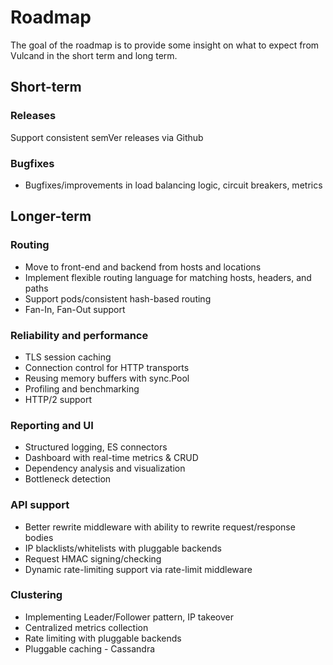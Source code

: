 # Roadmap

The goal of the roadmap is to provide some insight on what to expect from Vulcand in the short term
and long term.

## Short-term

### Releases

Support consistent semVer releases via Github

### Bugfixes

* Bugfixes/improvements in load balancing logic, circuit breakers, metrics

## Longer-term

### Routing

* Move to front-end and backend from hosts and locations
* Implement flexible routing language for matching hosts, headers, and paths
* Support pods/consistent hash-based routing
* Fan-In, Fan-Out support

### Reliability and performance

* TLS session caching
* Connection control for HTTP transports
* Reusing memory buffers with sync.Pool
* Profiling and benchmarking
* HTTP/2 support

### Reporting and UI

* Structured logging, ES connectors
* Dashboard with real-time metrics & CRUD
* Dependency analysis and visualization
* Bottleneck detection

### API support

* Better rewrite middleware with ability to rewrite request/response bodies
* IP blacklists/whitelists with pluggable backends
* Request HMAC signing/checking
* Dynamic rate-limiting support via rate-limit middleware


### Clustering

* Implementing Leader/Follower pattern, IP takeover
* Centralized metrics collection
* Rate limiting with pluggable backends
* Pluggable caching - Cassandra


